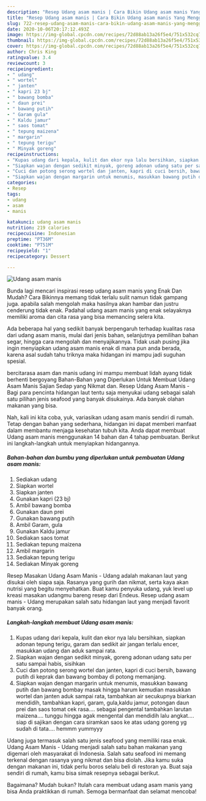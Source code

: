 ```yaml
---
description: "Resep Udang asam manis | Cara Bikin Udang asam manis Yang Menggugah Selera"
title: "Resep Udang asam manis | Cara Bikin Udang asam manis Yang Menggugah Selera"
slug: 722-resep-udang-asam-manis-cara-bikin-udang-asam-manis-yang-menggugah-selera
date: 2020-10-06T20:17:12.493Z
image: https://img-global.cpcdn.com/recipes/72d88ab13a26f5e4/751x532cq70/udang-asam-manis-foto-resep-utama.jpg
thumbnail: https://img-global.cpcdn.com/recipes/72d88ab13a26f5e4/751x532cq70/udang-asam-manis-foto-resep-utama.jpg
cover: https://img-global.cpcdn.com/recipes/72d88ab13a26f5e4/751x532cq70/udang-asam-manis-foto-resep-utama.jpg
author: Chris King
ratingvalue: 3.4
reviewcount: 3
recipeingredient:
- " udang"
- " wortel"
- " janten"
- " kapri 23 bj"
- " bawang bomba"
- " daun prei"
- " bawang putih"
- " Garam gula"
- " Kaldu jamur"
- " saos tomat"
- " tepung maizena"
- " margarin"
- " tepung terigu"
- " Minyak goreng"
recipeinstructions:
- "Kupas udang dari kepala, kulit dan ekor nya lalu bersihkan, siapkan adonan tepung terigu, garam dan sedikit air jangan terlalu encer, masukkan udang dan aduk sampai rata."
- "Siapkan wajan dengan sedikit minyak, goreng adonan udang satu per satu sampai habis, sisihkan"
- "Cuci dan potong serong wortel dan janten, kapri di cuci bersih, bawang putih di keprak dan bawang bombay di potong memanjang."
- "Siapkan wajan dengan margarin untuk menumis, masukkan bawang putih dan bawang bombay masak hingga harum kemudian masukkan wortel dan janten aduk sampai rata, tambahkan air secukupnya biarkan mendidih, tambahkan kapri, garam, gula,kaldu jamur, potongan daun prei dan saos tomat cek rasa.... sebagai pengental tambahkan larutan maizena.... tunggu hingga agak mengental dan mendidih lalu angkat.... siap di sajikan dengan cara siramkan saos ke atas udang goreng yg sudah di tata.... hemmm yummyyy"
categories:
- Resep
tags:
- udang
- asam
- manis

katakunci: udang asam manis 
nutrition: 219 calories
recipecuisine: Indonesian
preptime: "PT36M"
cooktime: "PT51M"
recipeyield: "1"
recipecategory: Dessert

---
```



![Udang asam manis](https://img-global.cpcdn.com/recipes/72d88ab13a26f5e4/751x532cq70/udang-asam-manis-foto-resep-utama.jpg)

Bunda lagi mencari inspirasi resep udang asam manis yang Enak Dan Mudah? Cara Bikinnya memang tidak terlalu sulit namun tidak gampang juga. apabila salah mengolah maka hasilnya akan hambar dan justru cenderung tidak enak. Padahal udang asam manis yang enak selayaknya memiliki aroma dan cita rasa yang bisa memancing selera kita.

Ada beberapa hal yang sedikit banyak berpengaruh terhadap kualitas rasa dari udang asam manis, mulai dari jenis bahan, selanjutnya pemilihan bahan segar, hingga cara mengolah dan menyajikannya. Tidak usah pusing jika ingin menyiapkan udang asam manis enak di mana pun anda berada, karena asal sudah tahu triknya maka hidangan ini mampu jadi suguhan spesial.

bercitarasa asam dan manis udang ini mampu membuat lidah ayang tidak berhenti bergoyang Bahan-Bahan yang Diperlukan Untuk Membuat Udang Asam Manis Sajian Sedap yang Nikmat dan. Resep Udang Asam Manis - Bagi para pencinta hidangan laut tentu saja menyukai udang sebagai salah satu pilihan jenis seafood yang banyak disukainya. Ada banyak olahan makanan yang bisa.


Nah, kali ini kita coba, yuk, variasikan udang asam manis sendiri di rumah. Tetap dengan bahan yang sederhana, hidangan ini dapat memberi manfaat dalam membantu menjaga kesehatan tubuh kita. Anda dapat membuat Udang asam manis menggunakan 14 bahan dan 4 tahap pembuatan. Berikut ini langkah-langkah untuk menyiapkan hidangannya.

<!--inarticleads1-->

##### Bahan-bahan dan bumbu yang diperlukan untuk pembuatan Udang asam manis:

1. Sediakan  udang
1. Siapkan  wortel
1. Siapkan  janten
1. Gunakan  kapri (23 bj)
1. Ambil  bawang bomba
1. Gunakan  daun prei
1. Gunakan  bawang putih
1. Ambil  Garam, gula
1. Gunakan  Kaldu jamur
1. Sediakan  saos tomat
1. Sediakan  tepung maizena
1. Ambil  margarin
1. Sediakan  tepung terigu
1. Sediakan  Minyak goreng


Resep Masakan Udang Asam Manis - Udang adalah makanan laut yang disukai oleh siapa saja. Rasanya yang gurih dan nikmat, serta kaya akan nutrisi yang begitu menyehatkan. Buat kamu penyuka udang, yuk level up kreasi masakan udangmu bareng resep dari Endeus. Resep udang asam manis - Udang merupakan salah satu hidangan laut yang menjadi favorit banyak orang. 

<!--inarticleads2-->

##### Langkah-langkah membuat Udang asam manis:

1. Kupas udang dari kepala, kulit dan ekor nya lalu bersihkan, siapkan adonan tepung terigu, garam dan sedikit air jangan terlalu encer, masukkan udang dan aduk sampai rata.
1. Siapkan wajan dengan sedikit minyak, goreng adonan udang satu per satu sampai habis, sisihkan
1. Cuci dan potong serong wortel dan janten, kapri di cuci bersih, bawang putih di keprak dan bawang bombay di potong memanjang.
1. Siapkan wajan dengan margarin untuk menumis, masukkan bawang putih dan bawang bombay masak hingga harum kemudian masukkan wortel dan janten aduk sampai rata, tambahkan air secukupnya biarkan mendidih, tambahkan kapri, garam, gula,kaldu jamur, potongan daun prei dan saos tomat cek rasa.... sebagai pengental tambahkan larutan maizena.... tunggu hingga agak mengental dan mendidih lalu angkat.... siap di sajikan dengan cara siramkan saos ke atas udang goreng yg sudah di tata.... hemmm yummyyy


Udang juga termasuk salah satu jenis seafood yang memiliki rasa enak. Udang Asam Manis - Udang menjadi salah satu bahan makanan yang digemari oleh masyarakat di Indonesia. Salah satu seafood ini memang terkenal dengan rasanya yang nikmat dan bisa diolah. Jika kamu suka dengan makanan ini, tidak perlu boros selalu beli di restoran ya. Buat saja sendiri di rumah, kamu bisa simak resepnya sebagai berikut. 

Bagaimana? Mudah bukan? Itulah cara membuat udang asam manis yang bisa Anda praktikkan di rumah. Semoga bermanfaat dan selamat mencoba!
